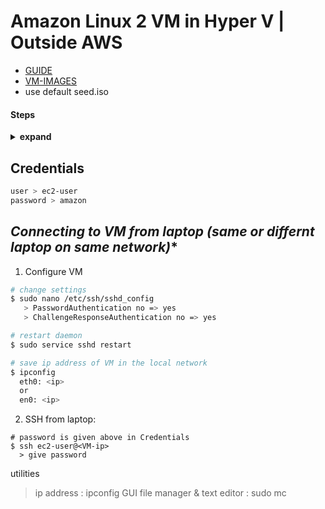 # **Amazon Linux 2 VM in Hyper V | Outside AWS**

- [GUIDE](https://docs.aws.amazon.com/linux/al2/ug/amazon-linux-2-virtual-machine.html)
- [VM-IMAGES](https://cdn.amazonlinux.com/os-images/2.0.20241217.0/)
- use default seed.iso

#### **Steps**

<details>
<summary> <b> expand </b> </summary>
</details>


## **Credentials**
```sh
user > ec2-user
password > amazon
```

## *Connecting to VM from laptop (same or differnt laptop on same network)**
1. Configure VM
```sh
# change settings
$ sudo nano /etc/ssh/sshd_config
   > PasswordAuthentication no => yes
   > ChallengeResponseAuthentication no => yes

# restart daemon
$ sudo service sshd restart

# save ip address of VM in the local network
$ ipconfig
  eth0: <ip>
  or
  en0: <ip>
```

2. SSH from laptop:
```
# password is given above in Credentials
$ ssh ec2-user@<VM-ip>
  > give password
```
utilities
  > ip address : ipconfig 
  > GUI file manager & text editor : sudo mc
  
